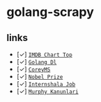 # golang-scrapy

## links
- [✓] [`IMDB Chart Top`](https://imdb.com/chart/top)        
- [✓] [`Golang Dl`](https://golang.org/dl/)        
- [✓] [`CoreyMS`](https://coreyms.com)         
- [✓] [`Nobel Prize`](https://en.wikipedia.org/wiki/List_of_Nobel_laureates)    
- [✓] [`Internshala Job`](https://internshala.com/)        
- [✓] [`Murphy Kanunlari`](https://www.ugureskici.com/notlarim-makalelerim/murphy-kanunlari)       